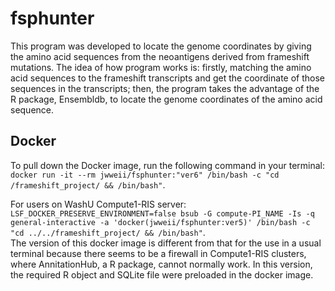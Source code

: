 # fsphunter

This program was developed to locate the genome coordinates by giving the amino acid sequences from the neoantigens derived from frameshift mutations. 
The idea of how program works is: firstly, matching the amino acid sequences to the frameshift transcripts and get the coordinate of those sequences in the transcripts; then, the program takes the advantage of the R package, Ensembldb, to locate the genome coordinates of the amino acid sequence. 

## Docker
To pull down the Docker image, run the following command in your terminal:  
`docker run -it --rm jwweii/fsphunter:"ver6" /bin/bash -c "cd /frameshift_project/ && /bin/bash"`.     

For users on WashU Compute1-RIS server:  
`LSF_DOCKER_PRESERVE_ENVIRONMENT=false bsub -G compute-PI_NAME -Is -q general-interactive -a 'docker(jwweii/fsphunter:ver5)' /bin/bash -c "cd ../../frameshift_project/ && /bin/bash"`.   
The version of this docker image is different from that for the use in a usual terminal because there seems to be a firewall in Compute1-RIS clusters, where AnnitationHub, a R package, cannot normally work. In this version, the required R object and SQLite file were preloaded in the docker image. 

